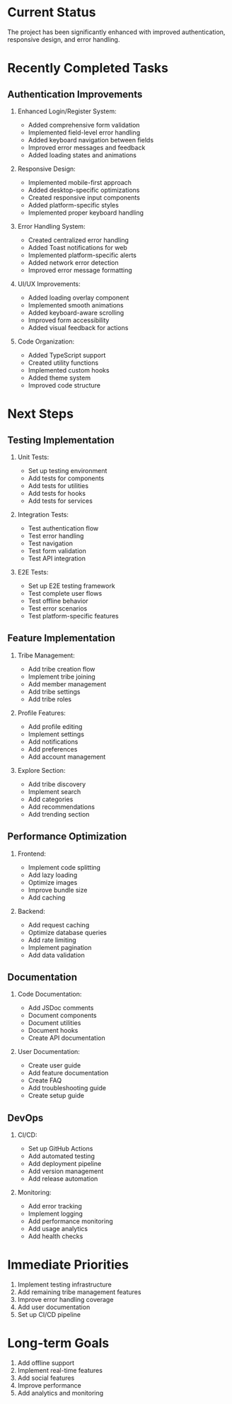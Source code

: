# Current Status
The project has been significantly enhanced with improved authentication, responsive design, and error handling.

# Recently Completed Tasks

## Authentication Improvements
1. Enhanced Login/Register System:
   - Added comprehensive form validation
   - Implemented field-level error handling
   - Added keyboard navigation between fields
   - Improved error messages and feedback
   - Added loading states and animations

2. Responsive Design:
   - Implemented mobile-first approach
   - Added desktop-specific optimizations
   - Created responsive input components
   - Added platform-specific styles
   - Implemented proper keyboard handling

3. Error Handling System:
   - Created centralized error handling
   - Added Toast notifications for web
   - Implemented platform-specific alerts
   - Added network error detection
   - Improved error message formatting

4. UI/UX Improvements:
   - Added loading overlay component
   - Implemented smooth animations
   - Added keyboard-aware scrolling
   - Improved form accessibility
   - Added visual feedback for actions

5. Code Organization:
   - Added TypeScript support
   - Created utility functions
   - Implemented custom hooks
   - Added theme system
   - Improved code structure

# Next Steps

## Testing Implementation
1. Unit Tests:
   - Set up testing environment
   - Add tests for components
   - Add tests for utilities
   - Add tests for hooks
   - Add tests for services

2. Integration Tests:
   - Test authentication flow
   - Test error handling
   - Test navigation
   - Test form validation
   - Test API integration

3. E2E Tests:
   - Set up E2E testing framework
   - Test complete user flows
   - Test offline behavior
   - Test error scenarios
   - Test platform-specific features

## Feature Implementation
1. Tribe Management:
   - Add tribe creation flow
   - Implement tribe joining
   - Add member management
   - Add tribe settings
   - Add tribe roles

2. Profile Features:
   - Add profile editing
   - Implement settings
   - Add notifications
   - Add preferences
   - Add account management

3. Explore Section:
   - Add tribe discovery
   - Implement search
   - Add categories
   - Add recommendations
   - Add trending section

## Performance Optimization
1. Frontend:
   - Implement code splitting
   - Add lazy loading
   - Optimize images
   - Improve bundle size
   - Add caching

2. Backend:
   - Add request caching
   - Optimize database queries
   - Add rate limiting
   - Implement pagination
   - Add data validation

## Documentation
1. Code Documentation:
   - Add JSDoc comments
   - Document components
   - Document utilities
   - Document hooks
   - Create API documentation

2. User Documentation:
   - Create user guide
   - Add feature documentation
   - Create FAQ
   - Add troubleshooting guide
   - Create setup guide

## DevOps
1. CI/CD:
   - Set up GitHub Actions
   - Add automated testing
   - Add deployment pipeline
   - Add version management
   - Add release automation

2. Monitoring:
   - Add error tracking
   - Implement logging
   - Add performance monitoring
   - Add usage analytics
   - Add health checks

# Immediate Priorities
1. Implement testing infrastructure
2. Add remaining tribe management features
3. Improve error handling coverage
4. Add user documentation
5. Set up CI/CD pipeline

# Long-term Goals
1. Add offline support
2. Implement real-time features
3. Add social features
4. Improve performance
5. Add analytics and monitoring
